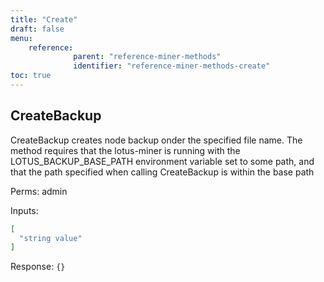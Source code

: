 ```yaml
---
title: "Create"
draft: false
menu:
    reference:
              parent: "reference-miner-methods"
              identifier: "reference-miner-methods-create"
toc: true
---
```


## CreateBackup

CreateBackup creates node backup onder the specified file name. The
method requires that the lotus-miner is running with the
LOTUS_BACKUP_BASE_PATH environment variable set to some path, and that
the path specified when calling CreateBackup is within the base path

Perms: admin

Inputs:

```json
[
  "string value"
]
```

Response: `{}`

